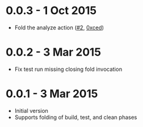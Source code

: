 # 0.0.3 - 1 Oct 2015

* Fold the analyze action ([#2](https://github.com/kattrali/xcpretty-travis-formatter/pull/2), [0xced](https://github.com/0xced))

# 0.0.2 - 3 Mar 2015

* Fix test run missing closing fold invocation

# 0.0.1 - 3 Mar 2015

* Initial version
* Supports folding of build, test, and clean phases
